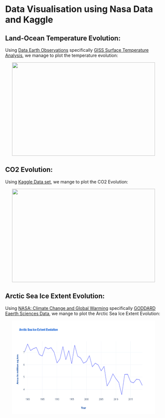 # Data Visualisation using Nasa Data and Kaggle 

 ## Land-Ocean Temperature Evolution: 
 Using <a href="https://earthobservations.org/">Data Earth Observations</a> specifically <a href="https://data.giss.nasa.gov/gistemp/">GISS Surface Temperature Analysis</a>, we manage to plot the temperature evolution: 
<p align="center">
  <img width="460" height="300" src="https://user-images.githubusercontent.com/64653897/135720668-a73e2151-a561-4ff0-a05d-41e2e829e0c4.png">
</p>

 ## CO2 Evolution:
 Using <a href="https://www.kaggle.com/ucsandiego/carbon-dioxide">Kaggle Data set</a>, we mange to plot the CO2 Evolution: 
 <p align="center">
  <img width="460" height="300" src="https://user-images.githubusercontent.com/64653897/135729074-fda533ba-2c01-41c3-bfa9-ee0495546027.png">
</p>

## Arctic Sea Ice Extent Evolution:
 Using <a href="https://climate.nasa.gov/">NASA: Climate Change and Global Warming</a> specifically <a href="https://earthdata.nasa.gov/eosdis/daacs/gesdisc">GODDARD Eaerth Sciences Data</a>, we mange to plot the Arctic Sea Ice Extent Evolution: 
 <p align="center">
  <img width="460" height="300" src="https://github.com/usmhic/Warmning/blob/main/Data%20Visualisation/Arctic%20Sea%20Ice%20Extent%20Evolution.png?raw=true">
</p> 
